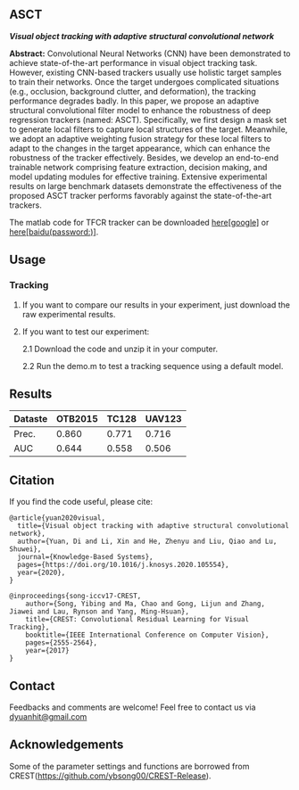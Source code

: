 ## ASCT
***Visual object tracking with adaptive structural convolutional network***

**Abstract:** Convolutional Neural Networks (CNN) have been demonstrated to achieve state-of-the-art performance in visual object tracking task. However, existing CNN-based trackers usually use holistic target samples
to train their networks. Once the target undergoes complicated situations (e.g., occlusion, background clutter, and deformation), the tracking performance degrades badly. In this paper, we propose an adaptive structural convolutional filter model to enhance the robustness of deep regression trackers (named: ASCT). Specifically, we first design a mask set to generate local filters to capture local structures of the target. Meanwhile, we adopt an adaptive weighting fusion strategy for these local filters to adapt to the changes in the target appearance, which can enhance the robustness of the tracker effectively. Besides, we develop an end-to-end trainable network comprising feature extraction, decision making, and model updating modules for effective training. Extensive experimental results on large benchmark datasets demonstrate the effectiveness of the proposed ASCT tracker performs favorably against the state-of-the-art trackers.

The matlab code for TFCR tracker can be downloaded [here[google]]() or [here[baidu(password:)]]().

## Usage
### Tracking
1. If you want to compare our results in your experiment, just download the raw experimental results.
2. If you want to test our experiment:

   2.1 Download the code and unzip it in your computer.
   
   2.2 Run the demo.m to test a tracking sequence using a default model.
   


## Results
| Dataste | OTB2015 | TC128 | UAV123 |
| --------| ------- | ------ | ----- | 
| Prec.   | 0.860   | 0.771  | 0.716 |
| AUC     | 0.644   | 0.558  | 0.506 | 


## Citation
If you find the code useful, please cite:
```
@article{yuan2020visual,
  title={Visual object tracking with adaptive structural convolutional network},
  author={Yuan, Di and Li, Xin and He, Zhenyu and Liu, Qiao and Lu, Shuwei},
  journal={Knowledge-Based Systems},
  pages={https://doi.org/10.1016/j.knosys.2020.105554},
  year={2020},
}

@inproceedings{song-iccv17-CREST,
    author={Song, Yibing and Ma, Chao and Gong, Lijun and Zhang, Jiawei and Lau, Rynson and Yang, Ming-Hsuan}, 
    title={CREST: Convolutional Residual Learning for Visual Tracking}, 
    booktitle={IEEE International Conference on Computer Vision},
    pages={2555-2564},
    year={2017}
}

```

## Contact
Feedbacks and comments are welcome! Feel free to contact us via dyuanhit@gmail.com


## Acknowledgements
Some of the parameter settings and functions are borrowed from CREST(https://github.com/ybsong00/CREST-Release). 
